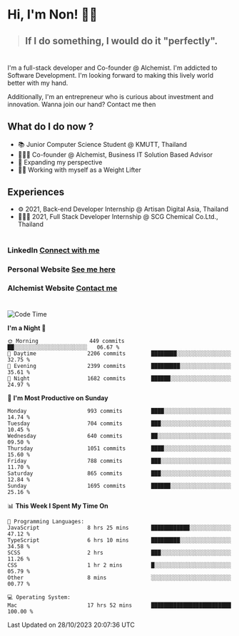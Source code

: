 # Hi, I'm Non! 🖐🏻

> ## If I do something, I would do it "perfectly".

#

I'm a full-stack developer and Co-founder @ Alchemist. I'm addicted to Software Development. I'm looking forward to making this lively world better with my hand.

Additionally, I'm an entrepreneur who is curious about investment and innovation. Wanna join our hand? Contact me then

## What do I do now ?

- 📚 Junior Computer Science Student @ KMUTT, Thailand
- 🧑🏻‍💻 Co-founder @ Alchemist, Business IT Solution Based Advisor
- 🌈 Expanding my perspective
- 🏋🏻 Working with myself as a Weight Lifter

## Experiences

- ⚙️ 2021, Back-end Developer Internship @ Artisan Digital Asia, Thailand
- 🧑🏻‍💻 2021, Full Stack Developer Internship @ SCG Chemical Co.Ltd., Thailand

#

### LinkedIn [Connect with me](https://www.linkedin.com/in/non-nontra/)

### Personal Website [See me here](https://nonnontra.com/)

### Alchemist Website [Contact me](https://alchemist-softwarehouse.co/)

#

<!--START_SECTION:waka-->
![Code Time](http://img.shields.io/badge/Code%20Time-3%2C267%20hrs%2026%20mins-blue)

**I'm a Night 🦉** 

```text
🌞 Morning                449 commits         ██░░░░░░░░░░░░░░░░░░░░░░░   06.67 % 
🌆 Daytime                2206 commits        ████████░░░░░░░░░░░░░░░░░   32.75 % 
🌃 Evening                2399 commits        █████████░░░░░░░░░░░░░░░░   35.61 % 
🌙 Night                  1682 commits        ██████░░░░░░░░░░░░░░░░░░░   24.97 % 
```
📅 **I'm Most Productive on Sunday** 

```text
Monday                   993 commits         ████░░░░░░░░░░░░░░░░░░░░░   14.74 % 
Tuesday                  704 commits         ███░░░░░░░░░░░░░░░░░░░░░░   10.45 % 
Wednesday                640 commits         ██░░░░░░░░░░░░░░░░░░░░░░░   09.50 % 
Thursday                 1051 commits        ████░░░░░░░░░░░░░░░░░░░░░   15.60 % 
Friday                   788 commits         ███░░░░░░░░░░░░░░░░░░░░░░   11.70 % 
Saturday                 865 commits         ███░░░░░░░░░░░░░░░░░░░░░░   12.84 % 
Sunday                   1695 commits        ██████░░░░░░░░░░░░░░░░░░░   25.16 % 
```


📊 **This Week I Spent My Time On** 

```text
💬 Programming Languages: 
JavaScript               8 hrs 25 mins       ████████████░░░░░░░░░░░░░   47.12 % 
TypeScript               6 hrs 10 mins       █████████░░░░░░░░░░░░░░░░   34.58 % 
SCSS                     2 hrs               ███░░░░░░░░░░░░░░░░░░░░░░   11.26 % 
CSS                      1 hr 2 mins         █░░░░░░░░░░░░░░░░░░░░░░░░   05.79 % 
Other                    8 mins              ░░░░░░░░░░░░░░░░░░░░░░░░░   00.77 % 

💻 Operating System: 
Mac                      17 hrs 52 mins      █████████████████████████   100.00 % 
```


 Last Updated on 28/10/2023 20:07:36 UTC
<!--END_SECTION:waka-->
